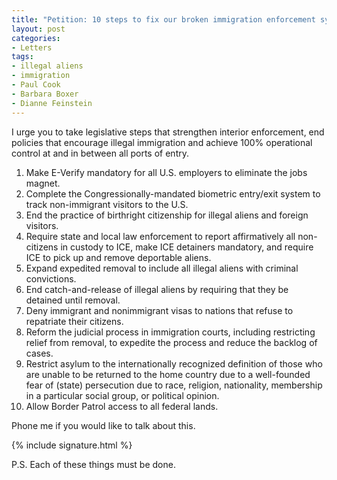 ```yaml
---
title: "Petition: 10 steps to fix our broken immigration enforcement system"
layout: post
categories:
- Letters
tags:
- illegal aliens
- immigration
- Paul Cook
- Barbara Boxer
- Dianne Feinstein
---
```


I urge you to take legislative steps that strengthen interior enforcement, end policies that encourage illegal immigration and achieve 100% operational control at and in between all ports of entry.

1. Make E-Verify mandatory for all U.S. employers to eliminate the jobs magnet.
2. Complete the Congressionally-mandated biometric entry/exit system to track non-immigrant visitors to the U.S.
3. End the practice of birthright citizenship for illegal aliens and foreign visitors.
4. Require state and local law enforcement to report affirmatively all non-citizens in custody to ICE, make ICE detainers mandatory, and require ICE to pick up and remove deportable aliens.
5. Expand expedited removal to include all illegal aliens with criminal convictions.
6. End catch-and-release of illegal aliens by requiring that they be detained until removal.
7. Deny immigrant and nonimmigrant visas to nations that refuse to repatriate their citizens.
8. Reform the judicial process in immigration courts, including restricting relief from removal, to expedite the process and reduce the backlog of cases.
9. Restrict asylum to the internationally recognized definition of those who are unable to be returned to the home country due to a well-founded fear of (state) persecution due to race, religion, nationality, membership in a particular social group, or political opinion.
10. Allow Border Patrol access to all federal lands.

Phone me if you would like to talk about this.

{% include signature.html %}

P.S. Each of these things must be done.